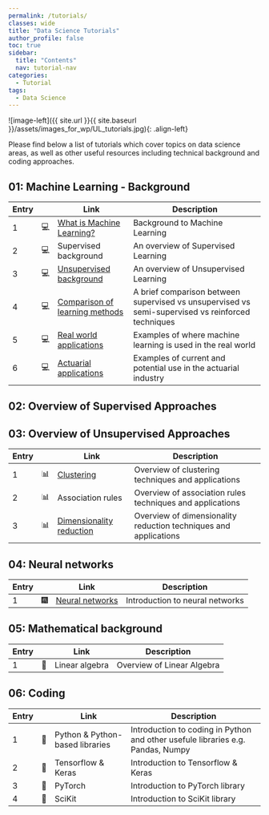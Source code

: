 ```yaml
---
permalink: /tutorials/
classes: wide
title: "Data Science Tutorials"
author_profile: false
toc: true
sidebar:
  title: "Contents"
  nav: tutorial-nav
categories:
  - Tutorial
tags:
  - Data Science
---
```


![image-left]({{ site.url }}{{ site.baseurl }}/assets/images_for_wp/UL_tutorials.jpg){: .align-left}

Please find below a list of tutorials which cover topics on data science areas, as well as other useful resources including technical background and coding approaches.

## 01: Machine Learning - Background

| Entry|               |Link                          |Description                    |
| ---- | ------------- |----------------------------- |-------------------------------|
| 1    |:computer:     |[What is Machine Learning?](/tutorials/tutorial_whatIsML/)     |Background to Machine Learning |
| 2    |:computer:     |Supervised background       |An overview of Supervised Learning |
| 3    |:computer:     |[Unsupervised background](/tutorials/tutorial_ULbackground/)       |An overview of Unsupervised Learning |
| 4    |:computer:     |[Comparison of learning methods](/tutorials/tutorial_comparison/)      |A brief comparison between supervised vs unsupervised vs semi-supervised vs reinforced techniques|
| 5    |:computer:     |[Real world applications](/tutorials/tutorial_realApplications/)|Examples of where machine learning is used in the real world|
| 6    |:computer:     |[Actuarial applications](/tutorials/tutorial_actuarialApplications/)        |Examples of current and potential use in the actuarial industry|

## 02: Overview of Supervised Approaches

## 03: Overview of Unsupervised Approaches

| Entry|               |Link                          |Description                    |
| -----| ------------- |----------------------------- |-------------------------------|
| 1    | :bar_chart:    |[Clustering](/tutorials/tutorial_clustering/)                                   |Overview of clustering techniques and applications                    |
| 2    | :bar_chart:   |Association rules                      |Overview of association rules techniques and applications                    |
| 3    | :bar_chart:   |[Dimensionality reduction](/tutorials/tutorial_dimensionality_reduction/)        |Overview of dimensionality reduction techniques and applications                    |

## 04: Neural networks

| Entry|               |Link                          |Description                    |
| -----| ------------- |----------------------------- |-------------------------------|
| 1    | :fireworks:    |[Neural networks](/tutorials/tutorial_neuralNetworks/)               |Introduction to neural networks          |

## 05: Mathematical background

| Entry|               |Link                          |Description                    |
| -----| ------------- |----------------------------- |-------------------------------|
| 1    | :microscope:  |Linear algebra                |Overview of Linear Algebra     |

## 06: Coding

| Entry|               |Link                          |Description                    |
| -----| ------------- |----------------------------- |-------------------------------|
| 1    | :milky_way:  |Python & Python-based libraries|Introduction to coding in Python and other usefule libraries e.g. Pandas, Numpy |
| 2    | :milky_way:  |Tensorflow & Keras            |Introduction to Tensorflow & Keras                  |
| 3    | :milky_way:  |PyTorch                       |Introduction to PyTorch library                     |
| 4    | :milky_way:  |SciKit                        |Introduction to SciKit library                      |

